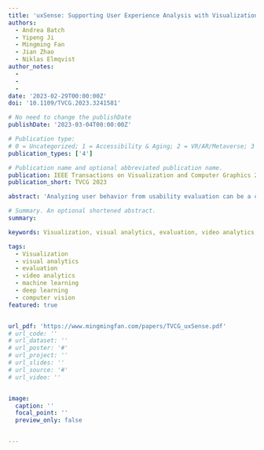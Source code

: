 ```yaml
---
title: 'uxSense: Supporting User Experience Analysis with Visualization and Computer Vision'
authors:
  - Andrea Batch
  - Yipeng Ji
  - Mingming Fan
  - Jian Zhao
  - Niklas Elmqvist
author_notes:
  - 
  - 
  - 
date: '2023-02-29T00:00:00Z'
doi: '10.1109/TVCG.2023.3241581'

# No need to change the publishDate 
publishDate: '2023-03-04T00:00:00Z'

# Publication type: 
# 0 = Uncategorized; 1 = Accessibility & Aging; 2 = VR/AR/Metaverse; 3 = Human-AI Collaboration; 4 = UX Methodology; 5 = Social Computing; 6 = Sensing;  7 = Thesis; 8 = Patent
publication_types: ['4']

# Publication name and optional abbreviated publication name.
publication: IEEE Transactions on Visualization and Computer Graphics 2023
publication_short: TVCG 2023

abstract: 'Analyzing user behavior from usability evaluation can be a challenging and time-consuming task, especially as the number of participants and the scale and complexity of the evaluation grows. We propose UXSENSE, a visual analytics system using machine learning methods to extract user behavior from audio and video recordings as parallel time-stamped data streams. Our implementation draws on pattern recognition, computer vision, natural language processing, and machine learning to extract user sentiment, actions, posture, spoken words, and other features from such recordings. These streams are visualized as parallel timelines in a web-based front-end, enabling the researcher to search, filter, and annotate data across time and space. We present the results of a user study involving professional UX researchers evaluating user data using uxSense. In fact, we used uxSense itself to evaluate their sessions.'

# Summary. An optional shortened abstract.
summary: 

keywords: Visualization, visual analytics, evaluation, video analytics, machine learning, deep learning, computer vision

tags:
  - Visualization
  - visual analytics
  - evaluation
  - video analytics
  - machine learning
  - deep learning
  - computer vision
featured: true


url_pdf: 'https://www.mingmingfan.com/papers/TVCG_uxSense.pdf'
# url_code: ''
# url_dataset: ''
# url_poster: '#'
# url_project: ''
# url_slides: ''
# url_source: '#'
# url_video: ''


image:
  caption: ''
  focal_point: ''
  preview_only: false


---
```


<!-- put your youtube/Vimeo video ID here if possible -->
<!-- {{< youtube gbBIQuyfJyc >}} -->



